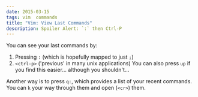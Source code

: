```yaml
---
date: 2015-03-15
tags: vim  commands
title: "Vim: View Last Commands"
description: Spoiler Alert: `:` then Ctrl-P
---
```


You can see your last commands by:

1. Pressing `:` (which is hopefully mapped to just `;`)
2. `<ctrl-p>` ('previous' in many unix applications)
   You can also press `up` if you find this easier... although you shouldn't...

Another way is to press `q:`, which provides a list of your recent commands. You can `k` your way through them and open (`<cr>`) them.
